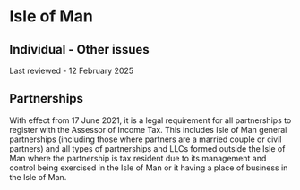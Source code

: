 # Isle of Man
## Individual - Other issues
Last reviewed - 12 February 2025
## Partnerships
With effect from 17 June 2021, it is a legal requirement for all partnerships to register with the Assessor of Income Tax. 
This includes Isle of Man general partnerships (including those where partners are a married couple or civil partners) and all types of partnerships and LLCs formed outside the Isle of Man where the partnership is tax resident due to its management and control being exercised in the Isle of Man or it having a place of business in the Isle of Man.
